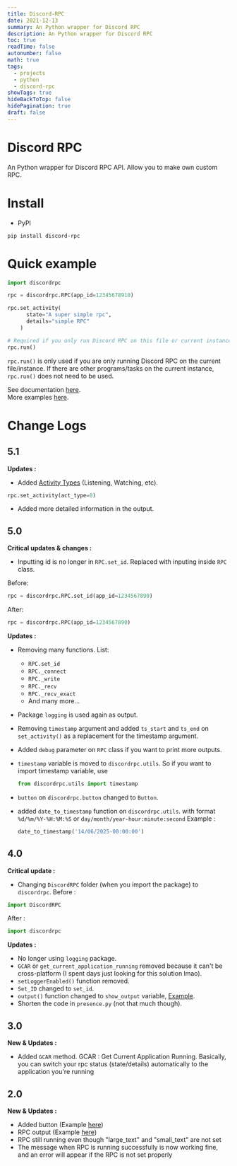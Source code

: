 ```yaml
---
title: Discord-RPC
date: 2021-12-13
summary: An Python wrapper for Discord RPC
description: An Python wrapper for Discord RPC
toc: true
readTime: false
autonumber: false
math: true
tags:
  - projects
  - python
  - discord-rpc
showTags: true
hideBackToTop: false
hidePagination: true
draft: false
---
```


# Discord RPC
An Python wrapper for Discord RPC API. Allow you to make own custom RPC.
# Install
- PyPI
```
pip install discord-rpc
```

# Quick example
```py
import discordrpc

rpc = discordrpc.RPC(app_id=12345678910)

rpc.set_activity(
      state="A super simple rpc",
      details="simple RPC"
    )

# Required if you only run Discord RPC on this file or current instance.
rpc.run()
```
`rpc.run()` is only used if you are only running Discord RPC on the current file/instance. If there are other programs/tasks on the current instance, `rpc.run()` does not need to be used.

See documentation [here](https://github.com/Senophyx/Discord-RPC/blob/main/DOCS.md).<br>
More examples [here](https://github.com/Senophyx/discord-rpc/tree/main/examples).


# Change Logs

## 5.1

**Updates :**
- Added [Activity Types](https://discord.com/developers/docs/topics/gateway-events#activity-object-activity-types) (Listening, Watching, etc).
```py
rpc.set_activity(act_type=0)
```
- Added more detailed information in the output.

## 5.0

**Critical updates & changes :**

- Inputting id is no longer in `RPC.set_id`. Replaced with inputing inside `RPC` class.

Before:

```py
rpc = discordrpc.RPC.set_id(app_id=1234567890)
```

After:

```py
rpc = discordrpc.RPC(app_id=1234567890)
```

**Updates :**
- Removing many functions. List:
  - `RPC.set_id`
  - `RPC._connect`
  - `RPC._write`
  - `RPC._recv`
  - `RPC._recv_exact`
  - And many more...

- Package `logging` is used again as output.
- Removing `timestamp` argument and added `ts_start` and `ts_end` on `set_activity()` as a replacement for the timestamp argument.
- Added `debug` parameter on `RPC` class if you want to print more outputs.
- `timestamp` variable is moved to `discordrpc.utils`. So if you want to import timestamp variable, use
  ```py
  from discordrpc.utils import timestamp
  ```
- `button` on `discordrpc.button` changed to `Button`.
- added `date_to_timestamp` function on `discordrpc.utils`. with format `%d/%m/%Y-%H:%M:%S` or `day/month/year-hour:minute:second`
  Example :
  ```py
  date_to_timestamp('14/06/2025-00:00:00')
  ```
  

## 4.0

**Critical update :**
- Changing `DiscordRPC` folder (when you import the package) to `discordrpc`.
Before :
```py
import DiscordRPC
```
After :
```py
import discordrpc
```

**Updates :**
- No longer using `logging` package.
- `GCAR` or `get_current_application_running` removed because it can't be cross-platform (I spent days just looking for this solution lmao).
- `setLoggerEnabled()` function removed.
- `Set_ID` changed to `set_id`.
- `output()` function changed to `show_output` variable, [Example](https://github.com/LyQuid12/Discord-RPC/blob/main/examples/print-rpc-output.py#L5).
- Shorten the code in `presence.py` (not that much though).

## 3.0

**New & Updates :**
- Added `GCAR` method. GCAR : Get Current Application Running. Basically, you can switch your rpc status (state/details) automatically to the application you're running

## 2.0

**New & Updates :**
- Added button (Example [here](https://github.com/LyQuid12/discord-rpc/blob/main/examples/rpc-with-button.py))
- RPC output (Example [here](https://github.com/LyQuid12/discord-rpc/blob/main/examples/print-rpc-output.py))
- RPC still running even though "large_text" and "small_text" are not set
- The message when RPC is running successfully is now working fine, and an error will appear if the RPC is not set properly